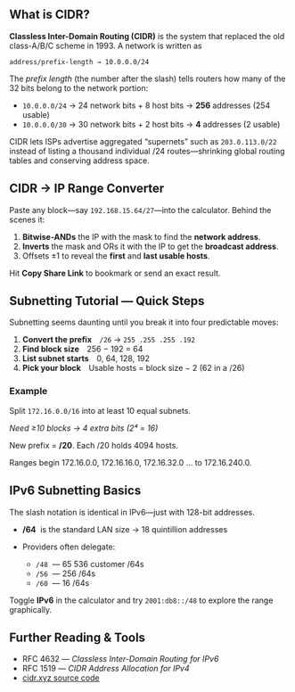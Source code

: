 ## What is CIDR?

**Classless Inter-Domain Routing (CIDR)** is the system that replaced the old class-A/B/C scheme in 1993.
A network is written as

```
address/prefix-length → 10.0.0.0/24
```

The *prefix length* (the number after the slash) tells routers how many of the 32 bits belong to the network portion:

* `10.0.0.0/24` → 24 network bits + 8 host bits → **256** addresses (254 usable)
* `10.0.0.0/30` → 30 network bits + 2 host bits → **4** addresses (2 usable)

CIDR lets ISPs advertise aggregated “supernets” such as `203.0.113.0/22` instead of listing a thousand individual /24 routes—shrinking global routing tables and conserving address space.

## CIDR → IP Range Converter

Paste any block—say `192.168.15.64/27`—into the calculator. Behind the scenes it:

1. **Bitwise-ANDs** the IP with the mask to find the **network address**.
2. **Inverts** the mask and ORs it with the IP to get the **broadcast address**.
3. Offsets ±1 to reveal the **first** and **last usable hosts**.

Hit **Copy Share Link** to bookmark or send an exact result.

## Subnetting Tutorial — Quick Steps

Subnetting seems daunting until you break it into four predictable moves:

1. **Convert the prefix** `/26` → `255 .255 .255 .192`
2. **Find block size** 256 − 192 = 64
3. **List subnet starts** 0, 64, 128, 192
4. **Pick your block** Usable hosts = block size − 2 (62 in a /26)

### Example

Split `172.16.0.0/16` into at least 10 equal subnets.

*Need ≥10 blocks → 4 extra bits (2⁴ = 16)*

New prefix = **/20**. Each /20 holds 4094 hosts.

Ranges begin 172.16.0.0, 172.16.16.0, 172.16.32.0 … to 172.16.240.0.

## IPv6 Subnetting Basics

The slash notation is identical in IPv6—just with 128-bit addresses.

* **/64**  is the standard LAN size → 18 quintillion addresses
* Providers often delegate:

  * `/48`  — 65 536 customer /64s
  * `/56`  — 256 /64s
  * `/60`  — 16 /64s

Toggle **IPv6** in the calculator and try `2001:db8::/48` to explore the range graphically.

## Further Reading & Tools

* RFC 4632 — *Classless Inter-Domain Routing for IPv6*
* RFC 1519 — *CIDR Address Allocation for IPv4*
* [cidr.xyz source code](https://github.com/yuvadm/cidr.xyz)
